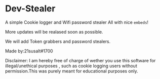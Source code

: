 # Dev-Stealer
A simple Cookie logger and Wifi password stealer All with nice `embeds`!


More updates will be realased soon as possible.

We will add Token grabbers and password stealers.



Made by:21susalt#1700


Disclaimer:
 I am hereby free of charge of wether you use this software for illegal/unethical purposes , such as cookie logging users without permission.This was purely meant for educational purposes only.

